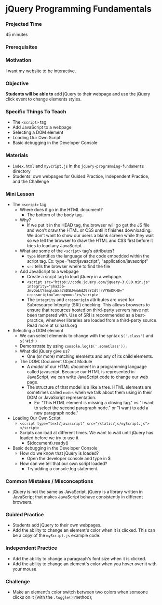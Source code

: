 # jQuery Programming Fundamentals

### Projected Time
45 minutes

### Prerequisites


### Motivation
I want my website to be interactive.

### Objective
**Students will be able to** add jQuery to their webpage and use the jQuery click event to change elements styles.

### Specific Things To Teach
- The `<script>` tag
- Add JavaScript to a webpage
- Selecting a DOM element
- Loading Our Own Script
- Basic debugging in the Developer Console


### Materials
- `index.html` and `myScript.js` in the `jquery-programming-fundaments` directory
- Students' own webpages for Guided Practice, Independent Practice, and the Challenge


### Mini Lesson
- The `<script>` tag
  - Where does it go in the HTML document?
    - The bottom of the body tag.  
  - Why?
    - If we put it in the HEAD tag, the browser will go get the JS file and won't draw the HTML or CSS until it finishes downloading.  We don't want to show our users a blank screen while they wait so we tell the browser to draw the HTML and CSS first before it tries to load any JavaScript.
  - What are some of the `<script>` tag's attributes?
    - `type` identifies the language of the code embedded within the script tag.  Ex: type="text/javascript", "application/javascript"
    - `src` tells the browser where to find the file
  - Add JavaScript to a webpage
    - Create a script tag to load jQuery in a webpage.
    - `<script src="https://code.jquery.com/jquery-3.0.0.min.js" integrity="sha256-JmvOoLtYsmqlsWxa7mDSLMwa6dZ9rrIdtrrVYRnDRH0=" crossorigin="anonymous"></script>`
    - The `integrity` and `crossorigin` attributes are used for Subresource Integrity (SRI) checking. This allows browsers to ensure that resources hosted on third-party servers have not been tampered with. Use of SRI is recommended as a best-practice, whenever libraries are loaded from a third-party source. Read more at srihash.org
- Selecting a DOM element
  - We can select elements to change with the syntax `$('.class')` and `$('#id')`
  - Demonstrate by using `console.log($('.someClass'));`
  - What did jQuery give us?
    - One (or more) matching elements and any of its child elements.
  - The DOM: Document Object Module
    - A *model* of our HTML *document* in a programming language called javascript.  Because our HTML is represented in JavaScript, we can write JavaScript code to change our web page.
    - The structure of that model is a like a tree.  HTML elements are sometimes called `nodes` when we talk about them using in their DOM or JavaScript representation.
      - Ex: "This HTML element is missing a closing tag." vs "I want to select the second paragraph node." or "I want to add a new paragraph node."
- Loading Our Own Script
  - `<script type="text/javascript" src="/static/js/myScript.js"></script>`
  - Scripts can load at different times.  We want to wait until jQuery has loaded before we try to use it.
    - $(document).ready()
- Basic debugging in the Developer Console
  - How do we know that jQuery is loaded?
    - Open the developer console and type in $
  - How can we tell that our own script loaded?
    - Try adding a console.log statement.


### Common Mistakes / Misconceptions
- jQuery is not the same as JavaScript.  jQuery is a library written in JavaScript that makes JavaScript behave consistently in different browsers.


### Guided Practice

- Students add jQuery to their own webpages.  
- Add the ability to change an element's color when it is clicked.  This can be a copy of the `myScript.js` example code.

### Independent Practice

- Add the ability to change a paragraph's font size when it is clicked.
- Add the ability to change an element's color when you hover over it with your mouse.


### Challenge
- Make an element's color switch between two colors when someone clicks on it (with the `.toggle()` method);

